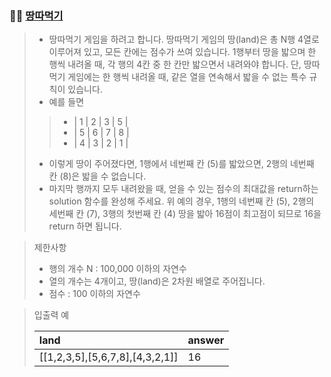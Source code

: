 ### 🧑‍💻 [땅따먹기](https://programmers.co.kr/learn/courses/30/lessons/12913)

> - 땅따먹기 게임을 하려고 합니다. 땅따먹기 게임의 땅(land)은 총 N행 4열로 이루어져 있고, 모든 칸에는 점수가 쓰여 있습니다. 1행부터 땅을 밟으며 한 행씩 내려올 때, 각 행의 4칸 중 한 칸만 밟으면서 내려와야 합니다. 단, 땅따먹기 게임에는 한 행씩 내려올 때, 같은 열을 연속해서 밟을 수 없는 특수 규칙이 있습니다.
> - 예를 들면
> > - | 1 | 2 | 3 | 5 |
> > - | 5 | 6 | 7 | 8 |
> > - | 4 | 3 | 2 | 1 |
> - 이렇게 땅이 주어졌다면, 1행에서 네번째 칸 (5)를 밟았으면, 2행의 네번째 칸 (8)은 밟을 수 없습니다.
> - 마지막 행까지 모두 내려왔을 때, 얻을 수 있는 점수의 최대값을 return하는 solution 함수를 완성해 주세요. 위 예의 경우, 1행의 네번째 칸 (5), 2행의 세번째 칸 (7), 3행의 첫번째 칸 (4) 땅을 밟아 16점이 최고점이 되므로 16을 return 하면 됩니다.

> 제한사항
> 
> - 행의 개수 N : 100,000 이하의 자연수
> - 열의 개수는 4개이고, 땅(land)은 2차원 배열로 주어집니다.
> - 점수 : 100 이하의 자연수

> 입출력 예
> 
> |land|answer|
> |:---|:---|
> |[[1,2,3,5],[5,6,7,8],[4,3,2,1]]|16|